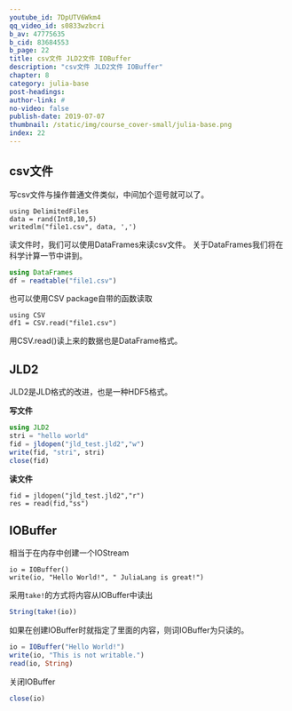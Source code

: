 ```yaml
---
youtube_id: 7DpUTV6Wkm4
qq_video_id: s0833wzbcri
b_av: 47775635
b_cid: 83684553
b_page: 22
title: csv文件 JLD2文件 IOBuffer
description: "csv文件 JLD2文件 IOBuffer"
chapter: 8
category: julia-base
post-headings:
author-link: #
no-video: false
publish-date: 2019-07-07
thumbnail: /static/img/course_cover-small/julia-base.png
index: 22
---
```



## csv文件

写csv文件与操作普通文件类似，中间加个逗号就可以了。
```
using DelimitedFiles
data = rand(Int8,10,5)
writedlm("file1.csv", data, ',')
```

读文件时，我们可以使用DataFrames来读csv文件。
关于DataFrames我们将在科学计算一节中讲到。
```Julia
using DataFrames
df = readtable("file1.csv")
```

也可以使用CSV package自带的函数读取
```
using CSV
df1 = CSV.read("file1.csv")
```
用CSV.read()读上来的数据也是DataFrame格式。






##   JLD2

JLD2是JLD格式的改进，也是一种HDF5格式。

**写文件**
```Julia
using JLD2
stri = "hello world"
fid = jldopen("jld_test.jld2","w")
write(fid, "stri", stri)
close(fid)
```

**读文件**
```
fid = jldopen("jld_test.jld2","r")
res = read(fid,"ss")
```


## IOBuffer
相当于在内存中创建一个IOStream
```
io = IOBuffer()
write(io, "Hello World!", " JuliaLang is great!")
```
采用`take!`的方式将内容从IOBuffer中读出
```Julia
String(take!(io))
```
如果在创建IOBuffer时就指定了里面的内容，则词IOBuffer为只读的。
```Julia
io = IOBuffer("Hello World!")
write(io, "This is not writable.")
read(io, String)
```
关闭IOBuffer
```Julia
close(io)
```


